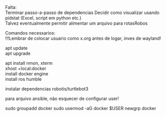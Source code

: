 Falta:  
Terminar passo-a-passo de dependencias
Decidir como visualizar usando pidstat (Excel, script em python etc.)  
Talvez eventualmente permitir alimentar um arquivo para rotasRobos  

Comandos necessarios:  
!!!Lembrar de colocar usuario como x.org antes de logar, inves de wayland!  
  
apt update  
apt upgrade  

apt install nmon, xterm  
xhost +local:docker  
install docker engine  
install ros humble  

  
instalar dependencias robotis/turtlebot3  

para arquivo ansible, não esquecer de configurar user!

sudo groupadd docker
sudo usermod -aG docker $USER
newgrp docker
 



